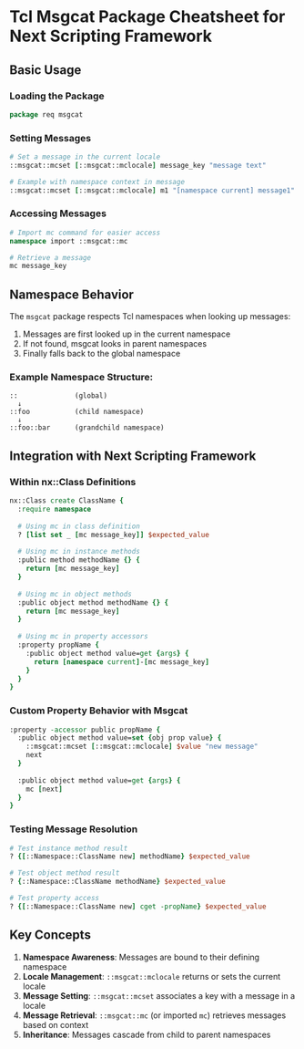 # Tcl Msgcat Package Cheatsheet for Next Scripting Framework

## Basic Usage

### Loading the Package
```tcl
package req msgcat
```

### Setting Messages
```tcl
# Set a message in the current locale
::msgcat::mcset [::msgcat::mclocale] message_key "message text"

# Example with namespace context in message
::msgcat::mcset [::msgcat::mclocale] m1 "[namespace current] message1"
```

### Accessing Messages
```tcl
# Import mc command for easier access
namespace import ::msgcat::mc

# Retrieve a message
mc message_key
```

## Namespace Behavior

The `msgcat` package respects Tcl namespaces when looking up messages:

1. Messages are first looked up in the current namespace
2. If not found, msgcat looks in parent namespaces
3. Finally falls back to the global namespace

### Example Namespace Structure:
```
::              (global)
  ↓
::foo           (child namespace)
  ↓
::foo::bar      (grandchild namespace)
```

## Integration with Next Scripting Framework

### Within nx::Class Definitions
```tcl
nx::Class create ClassName {
  :require namespace
  
  # Using mc in class definition
  ? [list set _ [mc message_key]] $expected_value
  
  # Using mc in instance methods
  :public method methodName {} {
    return [mc message_key]
  }
  
  # Using mc in object methods
  :public object method methodName {} {
    return [mc message_key]
  }
  
  # Using mc in property accessors
  :property propName {
    :public object method value=get {args} {
      return [namespace current]-[mc message_key]
    }
  }
}
```

### Custom Property Behavior with Msgcat
```tcl
:property -accessor public propName {
  :public object method value=set {obj prop value} {
    ::msgcat::mcset [::msgcat::mclocale] $value "new message"
    next
  }
  
  :public object method value=get {args} {
    mc [next]
  }
}
```

### Testing Message Resolution
```tcl
# Test instance method result
? {[::Namespace::ClassName new] methodName} $expected_value

# Test object method result
? {::Namespace::ClassName methodName} $expected_value

# Test property access
? {[::Namespace::ClassName new] cget -propName} $expected_value
```

## Key Concepts

1. **Namespace Awareness**: Messages are bound to their defining namespace
2. **Locale Management**: `::msgcat::mclocale` returns or sets the current locale
3. **Message Setting**: `::msgcat::mcset` associates a key with a message in a locale
4. **Message Retrieval**: `::msgcat::mc` (or imported `mc`) retrieves messages based on context
5. **Inheritance**: Messages cascade from child to parent namespaces 